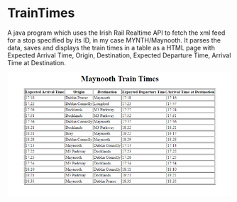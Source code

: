 # TrainTimes
A java program which uses the Irish Rail Realtime API to fetch the xml feed for a stop specified by its ID, in my case MYNTH/Maynooth.
It parses the data, saves and displays the train times in a table as a HTML page with Expected Arrival Time, Origin, Destination, Expected Departure Time, Arrival Time at Destination.

![alt text](img.png)
